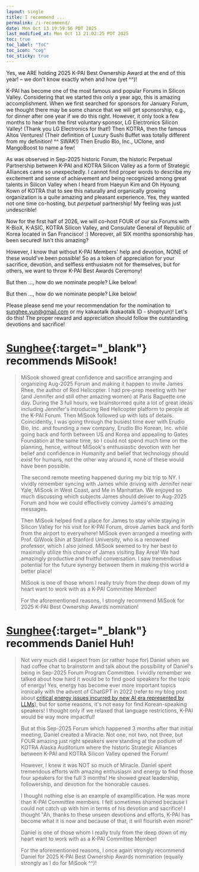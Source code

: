 ```yaml
---
layout: single
title: I recommend ...
permalink: /i-recommend/
date: Mon Oct 13 19:59:56 PDT 2025
last_modified_at: Mon Oct 13 21:02:25 PDT 2025
toc: true
toc_label: "ToC"
toc_icon: "cog"
toc_sticky: true
---
```


Yes, we ARE holding 2025 K-PAI Best Ownership Award at the end of this year!
&ndash;
we don't know exactly when and how (yet ^^)!

K-PAI has become one of the most famous and popular Forums in Silicon Valley.
Considering that we started this only a year ago,
this is amazing accomplishment.
When we first searched for sponsors for January Forum,
we thought there may be some chance
that we will get sponsorship, e.g., for dinner after one year
if we do this right.
However, it only took a few months to hear from the first voluntary sponsor,
LG Electronics Silicon Valley! (Thank you LG Electronics for that!)
Then KOTRA, then the famous Altos Ventures!
(Their definition of Luxury Sushi Buffet was totally different from my definition! ^^ SWAK!)
Then Erudio Bio, Inc., UClone, and MangoBoost to name a few!

As was observed in Sep-2025 historic Forum,
the historic Perpetual Partnership between K-PAI and KOTRA Silicon Valley
as a form of Strategic Alliances
came so unexpectedly.
I cannot find proper words to describe my excitement and sense of achievement and being recognized
among great talents in Silicon Valley
when I heard from Haeyun Kim and Oh Hyoung Kown of KOTRA
that to see this naturally and organically growing organization
is a quite amazing and pleasant experience.
Yes, they wanted not one time co-hosting, but *perpetual* partnership!
My feeling was just undescrible!

Now for the first half of 2026,
we will co-host FOUR of our six Forums
with K-BioX, K-ASIC, KOTRA Silicon Valley, and Consulate General of Republic of Korea located in San Francisco! :)
Moreover, all SIX months sponsorship has been secured!
Isn't this amazing?

However, I know that without K-PAI Members' help and devotion,
NONE of these would've been possible!
So as a token of appreciation for your sacrifice, devotion, and selfless enthusiasm not for themselves, but for others,
we want to throw K-PAI Best Awards Ceremony!

But then ..., how do we nominate people? Like below!

But then &hellip;, how do we nominate people? Like below!

Please please send me your recommendation for the nomination
to [sunghee.yun@gmail.com](mailto:sunghee.yun@gmail.com) or my kakaotalk (kakaotalk ID	- shoptyun)!
Let's do this! The proper reward and appreciation should follow the outstanding devotions and sacrifice!


# [Sunghee](https://sungheeyun.github.io){:target="_blank"} recommends MiSook!

> MiSook showed great confidence and sacrifice arranging and organizing Aug-2025 Forum
> and making it happen to invite James Rhee, the author of Red Helicopter.
> I had pre-prep meeting with her (and Jennifer and still other amazing women) at Paris Baguette one day.
> During the 3 full hours, we brainstormed quite a lot of great ideas
> including Jennifer's introducing Red Helicopter platform to people at the K-PAI Forum.
> Then MiSook followed up with lots of details.
> Coincidently, I was going through the busiest time ever with Erudio Bio, Inc. and founding a new company,
> Erudio Bio Korean, Inc. while going back and forth between US and Korea and appealing to Gates Foundation at the same time,
> so I could not spend much time on the planning,
> hence, without MiSook's enthusiastic devotion with her belief and confidence in Humanity
> and belief that technology should exist for humans, not the other way around it,
> none of these would have been possible.
>
> The second remote meeting happened during my biz trip to NY. I vividly remember
> syncing with James while driving with Jennifer near Yale,
> MiSook in West Coast,
> and Me in Manhattan.
> We enjoyed so much discussing which subjects James should deliver to Aug-2025 Forum
> and how we could effectively convey James's amazing messages.
>
> Then MiSook helped find a place for James to stay while staying in Silicon Valley
> for his visit for K-PAI Forum,
> drove James back and forth from the airport to everywhere!
> MiSook even arranged a meeting with Prof. GiWook Shin at Stanford University,
> who is a renowned professor,
> which I also joined. MiSook seemed to try her best to maximally utilize this chance of James visiting Bay Area!
> We had amazingly productive and fruitful conversation.
> I saw tremendous potential for the future synergy between them
> in making this world a better place!
>
> MiSook is one of those whom I really truly from the deep down of my heart want to work with as a K-PAI Committee Member!
>
> For the aforementioned reasons,
> I strongly recommend MiSook for 2025 K-PAI Best Ownership Awards nomination!

# [Sunghee](https://sungheeyun.github.io){:target="_blank"} recommends Daniel Huh!

> Not very much did I expect from (or rather hope for) Daniel
> when we had coffee chat to brainstorm and talk about
> the possibility of Daniel's being in Sep-2025 Forum Program Committee.
> I vividly remember we talked about how hard it would be to find good speakers
> for the topic of energy!
> Yes, energy has become ever more important topics ironically with the advent of ChatGPT in 2022
> (refer to my blog post about [critical energy issues incurred by new AI era represented by LLMs](https://sungheeyun.github.io/ai/llm/energy-challenge)),
> but for some reasons, it's not easy for find Korean-speaking speakers!
> I thought only if we relaxed that language restrictions, K-PAI would be way more impactful!
>
> But at this Sep-2025 Forum which happened 3 months after that initial meeting,
> Daniel created a Miracle. Not one, not two, not three, but FOUR amazing just right speakers
> were standing at the podium of KOTRA Alaska Auditorium
> where the historic Strategic Alliances between K-PAI and KOTRA Silicon Valley opened the Forum!
>
> However, I knew it was NOT so much of Miracle. Daniel spent tremendous efforts with amazing enthusiasm and energy
> to find those four speakers for the full 3 months!
> He showed great leadership, followership, and devotion for the honorable causes.
>
> I thought nothing else is an example of examplification. He was more than K-PAI Committee members.
> I felt sometimes shamed because I could not catch up with him in terms of his devotion and sacrifice!
> I thought
> "Ah, thanks to these unseen devotions and efforts, K-PAI has become what it is now and because of that,
> it will flourish even more!"
>
> Daniel is one of those whom I really truly from the deep down of my heart want to work with as a K-PAI Committee Member!
>
> For the aforementioned reasons,
> I once again strongly recommend Daniel for 2025 K-PAI Best Ownership Awards nomination (equally strongly as I do for MiSook ^^)!
